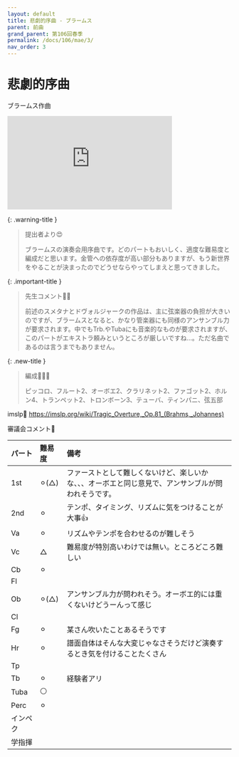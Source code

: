 ```yaml
---
layout: default
title: 悲劇的序曲 - ブラームス
parent: 前曲
grand_parent: 第106回春季
permalink: /docs/106/mae/3/
nav_order: 3
---
```


# 悲劇的序曲

ブラームス作曲

<iframe width="370" height="210" src="https://www.youtube.com/embed/TQ5NEdUiIec?si=zs16W1ak29Dh5IOC" title="YouTube video player" frameborder="0" allow="accelerometer; autoplay; clipboard-write; encrypted-media; gyroscope; picture-in-picture; web-share" referrerpolicy="strict-origin-when-cross-origin" allowfullscreen></iframe>

{: .warning-title }
> 提出者より😍
>
> ブラームスの演奏会用序曲です。どのパートもおいしく、適度な難易度と編成だと思います。金管への依存度が高い部分もありますが、もう新世界をやることが決まったのでどうせならやってしまえと思ってきました。

{: .important-title }
> 先生コメント🤵‍♂️
>
> 前述のスメタナとドヴォルジャークの作品は、主に弦楽器の負担が大きいのですが、ブラームスとなると、かなり管楽器にも同様のアンサンブル力が要求されます。中でもTrb.やTubaにも音楽的なものが要求されますが、このパートがエキストラ頼みというところが厳しいですね…。ただ名曲であるのは言うまでもありません。

{: .new-title }
> 編成🎻🎺🥁
>
> ピッコロ、フルート2、オーボエ2、クラリネット2、ファゴット2、ホルン4、トランペット2、トロンボーン3、テューバ、ティンパニ、弦五部

imslp🎼
<a href="https://imslp.org/wiki/Tragic_Overture,_Op.81_(Brahms,_Johannes)">https://imslp.org/wiki/Tragic_Overture,_Op.81_(Brahms,_Johannes)</a>

審議会コメント📝

| パート       | 難易度          | 備考 |
|:-------------|:------------------|:------|
| 1st         | ⚪︎(△) | ファーストとして難しくないけど、楽しいかな、、、オーボエと同じ意見で、アンサンブルが問われそうです。 |
| 2nd | ⚪︎  | テンポ、タイミング、リズムに気をつけることが大事👍 |
| Va         | ⚪︎  | リズムやテンポを合わせるのが難しそう |
| Vc          | △ | 難易度が特別高いわけでは無い。ところどころ難しい |
| Cb | ⚪︎ |  |
| Fl         |   |  |
| Ob         | ⚪︎(△) | アンサンブル力が問われそう。オーボエ的には重くないけどうーんって感じ |
| Cl         |   |  |
| Fg          | ⚪︎ | 某さん吹いたことあるそうです |
| Hr | ⚪︎ | 譜面自体はそんな大変じゃなさそうだけど演奏するとき気を付けることたくさん |
| Tp         |   |  |
| Tb         | ⚪︎ | 経験者アリ |
| Tuba         |  ⚪ |  |
| Perc          | ⚪︎ |  |
| インペク |  | |
| 学指揮         |   |  |